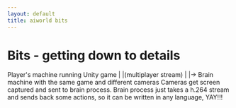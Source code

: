 ```yaml
---
layout: default
title: aiworld bits
---
```


Bits - getting down to details
==============================

Player's machine running Unity game
                 |
                 |(multiplayer stream)
                 |
                 |-> Brain machine with the same game and different cameras
                     Cameras get screen captured and sent to brain process.
                     Brain process just takes a h.264 stream and sends back some actions,
                       so it can be written in any language, YAY!!!


